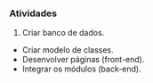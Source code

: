 ### Atividades

1. Criar banco de dados.
* Criar modelo de classes.
* Desenvolver páginas (front-end).
* Integrar os módulos (back-end).

